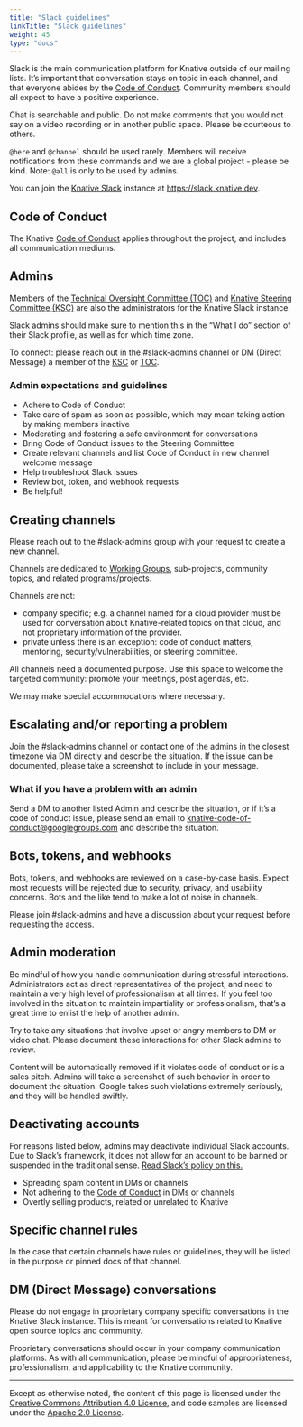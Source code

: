 ```yaml
---
title: "Slack guidelines"
linkTitle: "Slack guidelines"
weight: 45
type: "docs"
---
```


Slack is the main communication platform for Knative outside of our mailing
lists. It’s important that conversation stays on topic in each channel, and that
everyone abides by the [Code of Conduct](./CODE-OF-CONDUCT.md). Community
members should all expect to have a positive experience.

Chat is searchable and public. Do not make comments that you would not say on a
video recording or in another public space. Please be courteous to others.

`@here` and `@channel` should be used rarely. Members will receive notifications
from these commands and we are a global project - please be kind. Note: `@all`
is only to be used by admins.

You can join the [Knative Slack](https://slack.knative.dev) instance at
https://slack.knative.dev.

## Code of Conduct

The Knative [Code of Conduct](./CODE-OF-CONDUCT.md) applies throughout the
project, and includes all communication mediums.

## Admins

Members of the
[Technical Oversight Committee (TOC)](TECH-OVERSIGHT-COMMITTEE.md) and
[Knative Steering Committee (KSC)](STEERING-COMMITTEE.md) are also the
administrators for the Knative Slack instance.

Slack admins should make sure to mention this in the “What I do” section of
their Slack profile, as well as for which time zone.

To connect: please reach out in the #slack-admins channel or DM (Direct Message)
a member of the [KSC](STEERING-COMMITTEE.md) or
[TOC](TECH-OVERSIGHT-COMMITTEE.md).

### Admin expectations and guidelines

- Adhere to Code of Conduct
- Take care of spam as soon as possible, which may mean taking action by making
  members inactive
- Moderating and fostering a safe environment for conversations
- Bring Code of Conduct issues to the Steering Committee
- Create relevant channels and list Code of Conduct in new channel welcome
  message
- Help troubleshoot Slack issues
- Review bot, token, and webhook requests
- Be helpful!

## Creating channels

Please reach out to the #slack-admins group with your request to create a new
channel.

Channels are dedicated to [Working Groups](./WORKING-GROUPS.md), sub-projects,
community topics, and related programs/projects.

Channels are not:

- company specific; e.g. a channel named for a cloud provider must be used for
  conversation about Knative-related topics on that cloud, and not proprietary
  information of the provider.
- private unless there is an exception: code of conduct matters, mentoring,
  security/vulnerabilities, or steering committee.

All channels need a documented purpose. Use this space to welcome the targeted
community: promote your meetings, post agendas, etc.

We may make special accommodations where necessary.

## Escalating and/or reporting a problem

Join the #slack-admins channel or contact one of the admins in the closest
timezone via DM directly and describe the situation. If the issue can be
documented, please take a screenshot to include in your message.

### What if you have a problem with an admin

Send a DM to another listed Admin and describe the situation, or if it’s a code
of conduct issue, please send an email to
knative-code-of-conduct@googlegroups.com and describe the situation.

## Bots, tokens, and webhooks

Bots, tokens, and webhooks are reviewed on a case-by-case basis. Expect most
requests will be rejected due to security, privacy, and usability concerns. Bots
and the like tend to make a lot of noise in channels.

Please join #slack-admins and have a discussion about your request before
requesting the access.

## Admin moderation

Be mindful of how you handle communication during stressful interactions.
Administrators act as direct representatives of the project, and need to
maintain a very high level of professionalism at all times. If you feel too
involved in the situation to maintain impartiality or professionalism, that’s a
great time to enlist the help of another admin.

Try to take any situations that involve upset or angry members to DM or video
chat. Please document these interactions for other Slack admins to review.

Content will be automatically removed if it violates code of conduct or is a
sales pitch. Admins will take a screenshot of such behavior in order to document
the situation. Google takes such violations extremely seriously, and they will
be handled swiftly.

## Deactivating accounts

For reasons listed below, admins may deactivate individual Slack accounts. Due
to Slack’s framework, it does not allow for an account to be banned or suspended
in the traditional sense.
[Read Slack’s policy on this.](https://get.Slack.help/hc/en-us/articles/204475027-Deactivate-a-member-s-account)

- Spreading spam content in DMs or channels
- Not adhering to the [Code of Conduct](./CODE-OF-CONDUCT.md) in DMs or channels
- Overtly selling products, related or unrelated to Knative

## Specific channel rules

In the case that certain channels have rules or guidelines, they will be listed
in the purpose or pinned docs of that channel.

## DM (Direct Message) conversations

Please do not engage in proprietary company specific conversations in the
Knative Slack instance. This is meant for conversations related to Knative open
source topics and community.

Proprietary conversations should occur in your company communication platforms.
As with all communication, please be mindful of appropriateness,
professionalism, and applicability to the Knative community.

---

Except as otherwise noted, the content of this page is licensed under the
[Creative Commons Attribution 4.0 License](https://creativecommons.org/licenses/by/4.0/),
and code samples are licensed under the
[Apache 2.0 License](https://www.apache.org/licenses/LICENSE-2.0).

